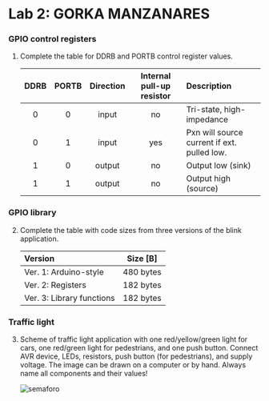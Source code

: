 # Lab 2: GORKA MANZANARES

### GPIO control registers

1. Complete the table for DDRB and PORTB control register values.

   | **DDRB** | **PORTB** | **Direction** | **Internal pull-up resistor** | **Description** |
   | :-: | :-: | :-: | :-: | :-- |
   | 0 | 0 | input | no | Tri-state, high-impedance |
   | 0 | 1 | input | yes | Pxn will source current if ext. pulled low. |
   | 1 | 0 | output | no | Output low (sink) |
   | 1 | 1 | output | no | Output high (source) |

### GPIO library

2. Complete the table with code sizes from three versions of the blink application.

    | **Version** | **Size [B]** |
   | :-- | :-: |
   | Ver. 1: Arduino-style | 480 bytes |
   | Ver. 2: Registers | 182 bytes |
   | Ver. 3: Library functions | 182 bytes |

### Traffic light

3. Scheme of traffic light application with one red/yellow/green light for cars, one red/green light for pedestrians, and one push button. Connect AVR device, LEDs, resistors, push button (for pedestrians), and supply voltage. The image can be drawn on a computer or by hand. Always name all components and their values!

   ![semaforo](https://user-images.githubusercontent.com/114478577/194750635-1fdad118-0421-4963-863e-cdac05dc3dcd.png)